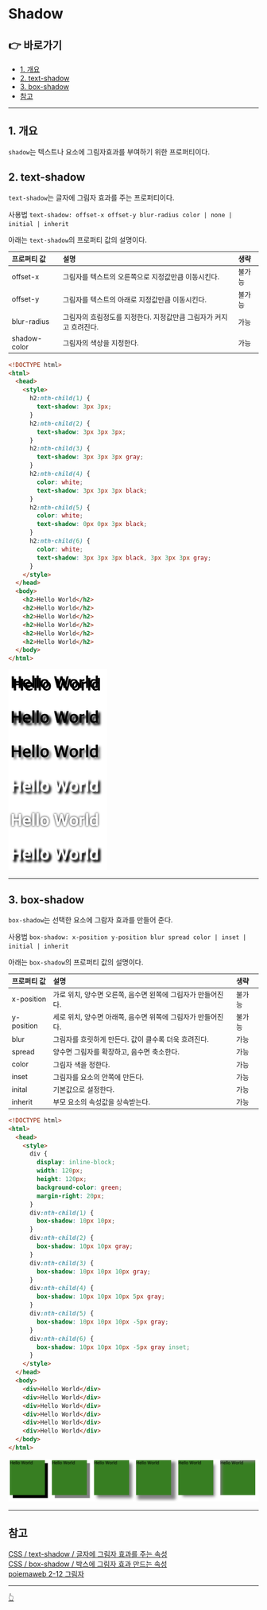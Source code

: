 # Shadow

## 👉 바로가기

- [1. 개요](#1-개요)
- [2. text-shadow](#2-text-shadow)
- [3. box-shadow](#3-box-shadow)
- [참고](#참고)

---

## 1. 개요

`shadow`는 텍스트나 요소에 그림자효과를 부여하기 위한 프로퍼티이다.

## 2. text-shadow

`text-shadow`는 글자에 그림자 효과를 주는 프로퍼티이다.

사용법 `text-shadow: offset-x offset-y blur-radius color | none | initial | inherit`

아래는 `text-shadow`의 프로퍼티 값의 설명이다.

| 프로퍼티 값  | 설명                                                               | 생략   |
| :----------- | :----------------------------------------------------------------- | :----- |
| offset-x     | 그림자를 텍스트의 오른쪽으로 지정값만큼 이동시킨다.                | 불가능 |
| offset-y     | 그림자를 텍스트의 아래로 지정값만큼 이동시킨다.                    | 불가능 |
| blur-radius  | 그림자의 흐림정도를 지정한다. 지정값만큼 그림자가 커지고 흐려진다. | 가능   |
| shadow-color | 그림자의 색상을 지정한다.                                          | 가능   |

```html
<!DOCTYPE html>
<html>
  <head>
    <style>
      h2:nth-child(1) {
        text-shadow: 3px 3px;
      }
      h2:nth-child(2) {
        text-shadow: 3px 3px 3px;
      }
      h2:nth-child(3) {
        text-shadow: 3px 3px 3px gray;
      }
      h2:nth-child(4) {
        color: white;
        text-shadow: 3px 3px 3px black;
      }
      h2:nth-child(5) {
        color: white;
        text-shadow: 0px 0px 3px black;
      }
      h2:nth-child(6) {
        color: white;
        text-shadow: 3px 3px 3px black, 3px 3px 3px gray;
      }
    </style>
  </head>
  <body>
    <h2>Hello World</h2>
    <h2>Hello World</h2>
    <h2>Hello World</h2>
    <h2>Hello World</h2>
    <h2>Hello World</h2>
    <h2>Hello World</h2>
  </body>
</html>
```

![text-shadow](../image/CSS/Shadow/textShadow.png)

---

## 3. box-shadow

`box-shadow`는 선택한 요소에 그람자 효과를 만들어 준다.

사용법 `box-shadow: x-position y-position blur spread color | inset | initial | inherit`

아래는 `box-shadow`의 프로퍼티 값의 설명이다.

| 프로퍼티 값 | 설명                                                         | 생략   |
| :---------- | :----------------------------------------------------------- | :----- |
| x-position  | 가로 위치, 양수면 오른쪽, 음수면 왼쪽에 그림자가 만들어진다. | 불가능 |
| y-position  | 세로 위치, 양수면 아래쪽, 음수면 위쪽에 그림자가 만들어진다. | 불가능 |
| blur        | 그림자를 흐릿하게 만든다. 값이 클수록 더욱 흐려진다.         | 가능   |
| spread      | 양수면 그림자를 확장하고, 음수면 축소한다.                   | 가능   |
| color       | 그림자 색을 정한다.                                          | 가능   |
| inset       | 그림자를 요소의 안쪽에 만든다.                               | 가능   |
| inital      | 기본값으로 설정한다.                                         | 가능   |
| inherit     | 부모 요소의 속성값을 상속받는다.                             | 가능   |

```html
<!DOCTYPE html>
<html>
  <head>
    <style>
      div {
        display: inline-block;
        width: 120px;
        height: 120px;
        background-color: green;
        margin-right: 20px;
      }
      div:nth-child(1) {
        box-shadow: 10px 10px;
      }
      div:nth-child(2) {
        box-shadow: 10px 10px gray;
      }
      div:nth-child(3) {
        box-shadow: 10px 10px 10px gray;
      }
      div:nth-child(4) {
        box-shadow: 10px 10px 10px 5px gray;
      }
      div:nth-child(5) {
        box-shadow: 10px 10px 10px -5px gray;
      }
      div:nth-child(6) {
        box-shadow: 10px 10px 10px -5px gray inset;
      }
    </style>
  </head>
  <body>
    <div>Hello World</div>
    <div>Hello World</div>
    <div>Hello World</div>
    <div>Hello World</div>
    <div>Hello World</div>
    <div>Hello World</div>
  </body>
</html>
```

![box-shadow](../image/CSS/Shadow/boxShadow.png)

---

## 참고

[CSS / text-shadow / 글자에 그림자 효과를 주는 속성](https://www.codingfactory.net/10650)  
[CSS / box-shadow / 박스에 그림자 효과 만드는 속성](https://www.codingfactory.net/10628)  
[poiemaweb 2-12 그림자](https://poiemaweb.com/css3-shadow)

---

[👆](#shadow)
